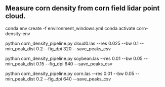 ## Measure corn density from corn field lidar point cloud.

conda env create -f environment_windows.yml
conda activate corn-density-env

python corn_density_pipeline.py cloud0.las --res 0.025 --bw 0.1 --min_peak_dist 0.2 --fig_dpi 320 --save_peaks_csv

python corn_density_pipeline.py soybean.las --res 0.01 --bw 0.05 --min_peak_dist 0.15 --fig_dpi 640 --save_peaks_csv

python corn_density_pipeline.py corn.las --res 0.01 --bw 0.05 --min_peak_dist 0.2 --fig_dpi 640 --save_peaks_csv




